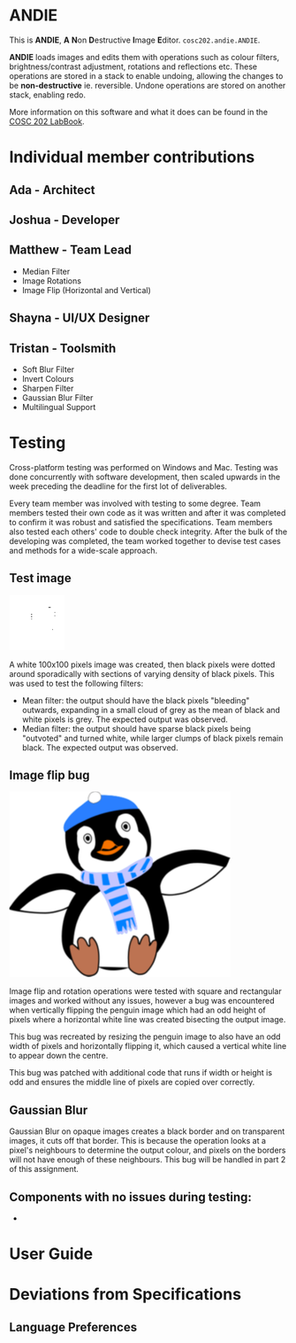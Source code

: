 # ANDIE

This is __ANDIE__, __A__  <b>N</b>on <b>D</b>estructive <b>I</b>mage <b>E</b>ditor. `cosc202.andie.ANDIE`. 

__ANDIE__ loads images and edits them with  operations such as colour filters, brightness/contrast adjustment, rotations and reflections etc. These operations are stored in a stack to enable undoing, allowing the changes to be __non-destructive__ ie. reversible. Undone operations are stored on another stack, enabling redo.

More information on this software and what it does can be found in the [COSC 202 LabBook](https://cosc202.cspages.otago.ac.nz/lab-book/COSC202LabBook.pdf#page=124).

# Individual member contributions

## Ada - Architect



## Joshua - Developer



## Matthew - Team Lead

- Median Filter
- Image Rotations
- Image Flip (Horizontal and Vertical)

## Shayna - UI/UX Designer



## Tristan - Toolsmith

- Soft Blur Filter
- Invert Colours
- Sharpen Filter
- Gaussian Blur Filter
- Multilingual Support


# Testing
Cross-platform testing was performed on Windows and Mac. Testing was done concurrently with software development, then scaled upwards in the week preceding the deadline for the first lot of deliverables. 

Every team member was involved with testing to some degree. Team members tested their own code as it was written and after it was completed to confirm it was robust and satisfied the specifications. Team members also tested each others' code to double check integrity. After the bulk of the developing was completed, the team worked together to devise test cases and methods for a wide-scale approach.

## Test image
![Test image](./pixilart-drawing.png)

A white 100x100 pixels image was created, then black pixels were dotted around sporadically with sections of varying density of black pixels. This was used to test the following filters:
- Mean filter: the output should have the black pixels "bleeding" outwards, expanding in a small cloud of grey as the mean of black and white pixels is grey. The expected output was observed.
- Median filter: the output should have sparse black pixels being "outvoted" and turned white, while larger clumps of black pixels remain black. The expected output was observed.

## Image flip bug
![Penguin Image](./transparentPenguin_test.png)

Image flip and rotation operations were tested with square and rectangular images and worked without any issues, however a bug was encountered when vertically flipping the penguin image which had an odd height of pixels where a horizontal white line was created bisecting the output image. 

This bug was recreated by resizing the penguin image to also have an odd width of pixels and horizontally flipping it, which caused a vertical white line to appear down the centre. 

This bug was patched with additional code that runs if width or height is odd and ensures the middle line of pixels are copied over correctly.

## Gaussian Blur
Gaussian Blur on opaque images creates a black border and on transparent images, it cuts off that border. This is because the operation looks at a pixel's neighbours to determine the output colour, and pixels on the borders will not have enough of these neighbours. This bug will be handled in part 2 of this assignment. 

## Components with no issues during testing:
 -


# User Guide



# Deviations from Specifications

## Language Preferences
